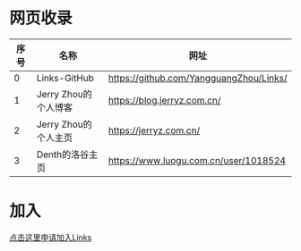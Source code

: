 # 网页收录

|序号|名称|网址|
|---|---|---|
|0|Links-GitHub|https://github.com/YangguangZhou/Links/|
|1|Jerry Zhou的个人博客|https://blog.jerryz.com.cn/|
|2|Jerry Zhou的个人主页|https://jerryz.com.cn/|
|3|Denth的洛谷主页|https://www.luogu.com.cn/user/1018524|

# 加入

[点击这里申请加入Links](https://github.com/YangguangZhou/Links/issues/new?assignees=YangguangZhou&labels=申请收录&template=beta.yml)